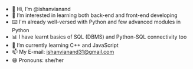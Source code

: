 - 👋 Hi, I’m @ishanvianand
- 👀 I’m interested in learning both back-end and front-end developing
- ⌨️ I'm already well-versed with Python and few advanced modules in Python
- 📊 I have learnt basics of SQL (DBMS) and Python-SQL connectivity too
- 🌱 I’m currently learning C++ and JavaScript
- 📫 My E-mail: ishanvianand31@gmail.com
- 😄 Pronouns: she/her
